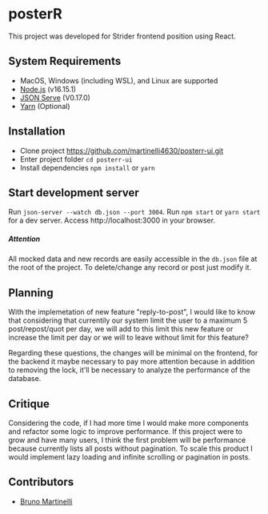 # posterR
This project was developed for Strider frontend position using React.

## System Requirements

- MacOS, Windows (including WSL), and Linux are supported
- [Node.js](https://nodejs.org/en/) (v16.15.1)
- [JSON Serve](https://www.npmjs.com/package/json-server/v/0.17.0) (V0.17.0)
- [Yarn](https://classic.yarnpkg.com/lang/en/docs/install/#debian-stable) (Optional)

## Installation

- Clone project https://github.com/martinelli4630/posterr-ui.git
- Enter project folder `cd posterr-ui`
- Install dependencies `npm install` or `yarn`

## Start development server
Run `json-server --watch db.json --port 3004`.
Run `npm start` or `yarn start` for a dev server. Access http://localhost:3000 in your browser. 

##### Attention
All mocked data and new records are easily accessible in the `db.json` file at the root of the project. To delete/change any record or post just modify it.

## Planning
With the implemetation of new feature "reply-to-post", I would like to know  that considering that currentily our system limit the user to a maximum 5 post/repost/quot per day, we will add to this limit this new feature or increase the limit per day or we will to leave without limit for this feature?

Regarding these questions, the changes will be minimal on the frontend, for the backend it maybe necessary to pay more attention because in addition to removing the lock, it'll be necessary to analyze the performance of the database.


## Critique
Considering the code, if I had more time I would make more components and refactor some logic to improve performance. If this project were to grow and have many users, I think the first problem will be performance because currently lists all posts without pagination. To scale this product I would implement lazy loading and infinite scrolling or pagination in posts.


## Contributors

* [Bruno Martinelli](https://github.com/martinelli4630)
